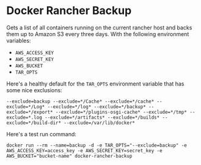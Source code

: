 # Docker Rancher Backup

Gets a list of all containers running on the current rancher host and
backs them up to Amazon S3 every three days. With the following environment
variables:

- `AWS_ACCESS_KEY`
- `AWS_SECRET_KEY`
- `AWS_BUCKET`
- `TAR_OPTS`

Here's a healthy default for the `TAR_OPTS` environment variable that
has some nice exclusions:

```
--exclude=backup --exclude=*/Cache* --exclude=*/cache* --exclude=*/Log* --exclude=*/log* --exclude=*/backup* --exclude=*/export* --exclude=*/plugins-osgi-cache* --exclude=*/tmp* --exclude=*.log --exclude=*/artifacts* --exclude=*/builds* --exclude=*/build-dir* --exclude=/var/lib/docker*
```

Here's a test run command:

```
docker run --rm --name=backup -d -e TAR_OPTS="--exclude=backup" -e AWS_ACCESS_KEY=access_key -e AWS_SECRET_KEY=secret_key -e AWS_BUCKET="bucket-name" docker-rancher-backup
```
